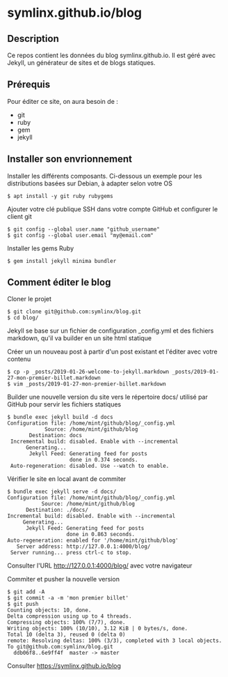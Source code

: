 # symlinx.github.io/blog
## Description
Ce repos contient les données du blog symlinx.github.io. Il est géré avec Jekyll, un générateur de sites et de blogs statiques.

## Prérequis

Pour éditer ce site, on aura besoin de :

- git
- ruby
- gem
- jekyll



## Installer son envrionnement 

Installer les différents composants. Ci-dessous un exemple pour les distributions basées sur Debian, à adapter selon votre OS
```
$ apt install -y git ruby rubygems
``` 
Ajouter votre clé publique SSH dans votre compte GitHub et configurer le client git
```
$ git config --global user.name "github_username"
$ git config --global user.email "my@email.com"
```
Installer les gems Ruby
```
$ gem install jekyll minima bundler
```

## Comment éditer le blog

Cloner le projet
```
$ git clone git@github.com:symlinx/blog.git
$ cd blog/
```
Jekyll se base sur un fichier de configuration _config.yml et des fichiers markdown, qu'il va builder en un site html statique 

Créer un un nouveau post à partir d'un post existant et l'éditer avec votre contenu
```
$ cp -p _posts/2019-01-26-welcome-to-jekyll.markdown _posts/2019-01-27-mon-premier-billet.markdown
$ vim _posts/2019-01-27-mon-premier-billet.markdown
```

Builder une nouvelle version du site vers le répertoire docs/ utilisé par GitHub pour servir les fichiers statiques
```
$ bundle exec jekyll build -d docs
Configuration file: /home/mint/github/blog/_config.yml
            Source: /home/mint/github/blog
       Destination: docs
 Incremental build: disabled. Enable with --incremental
      Generating... 
       Jekyll Feed: Generating feed for posts
                    done in 0.374 seconds.
 Auto-regeneration: disabled. Use --watch to enable.
 ```
Vérifier le site en local avant de commiter
 ```
$ bundle exec jekyll serve -d docs/
Configuration file: /home/mint/github/blog/_config.yml
            Source: /home/mint/github/blog
       Destination: ./docs/
 Incremental build: disabled. Enable with --incremental
      Generating... 
       Jekyll Feed: Generating feed for posts
                    done in 0.863 seconds.
 Auto-regeneration: enabled for '/home/mint/github/blog'
    Server address: http://127.0.0.1:4000/blog/
  Server running... press ctrl-c to stop.

 ```
Consulter l'URL http://127.0.0.1:4000/blog/ avec votre navigateur

Commiter et pusher la nouvelle version
 ```
 $ git add -A
 $ git commit -a -m 'mon premier billet'
 $ git push
 Counting objects: 10, done.
Delta compression using up to 4 threads.
Compressing objects: 100% (7/7), done.
Writing objects: 100% (10/10), 3.12 KiB | 0 bytes/s, done.
Total 10 (delta 3), reused 0 (delta 0)
remote: Resolving deltas: 100% (3/3), completed with 3 local objects.
To git@github.com:symlinx/blog.git
   ddb06f8..6e9ff4f  master -> master
```
Consulter https://symlinx.github.io/blog
